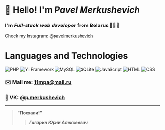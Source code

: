 # 👋 Hello! I'm *Pavel Merkushevich*
### I'm *Full-stack web developer* from Belarus 🌳🇧🇾
 Check my Instagram: [@pavelmerkushevich](https://www.instagram.com/pavelmerkushevich/)

# Languages and Technologies 
![PHP](https://img.shields.io/badge/-PHP-090909?style=flat&logo=php)
![Yii Framework](https://img.shields.io/badge/-Yii%20Framework-090909?style=flat&logo=yiiframework)
![MySQL](https://img.shields.io/badge/-MySQL-090909?style=flat&logo=mysql)
![SQLite](https://img.shields.io/badge/-SQLite-090909?style=flat&logo=sqlite)
![JavaScript](https://img.shields.io/badge/-JavaScript-090909?style=flat&logo=javascript)
![HTML](https://img.shields.io/badge/-HTML-090909?style=flat&logo=html5)
![CSS](https://img.shields.io/badge/-CSS-090909?style=flat&logo=css3)
### ✉️ Mail me: 11mpa@mail.ru
### 📡 VK: [@p.merkushevich](https://vk.com/p.merkushevich)
---
> **"Поехали!"**
>> ***Гагарин Юрий Алексеевич***
